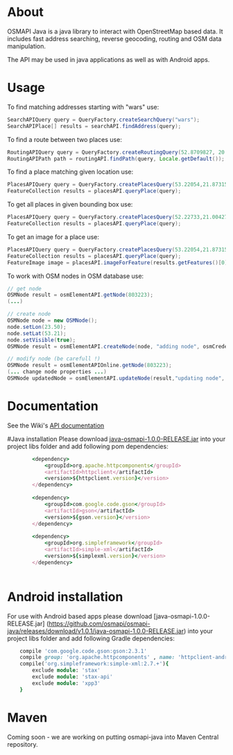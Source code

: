 # About
OSMAPI Java is a java library to interact with OpenStreetMap based data. It includes fast address searching, reverse geocoding, routing and OSM data manipulation.

The API may be used in java applications as well as with Android apps.

# Usage
To find matching addresses starting with "wars" use:
```java
SearchAPIQuery query = QueryFactory.createSearchQuery("wars");
SearchAPIPlace[] results = searchAPI.findAddress(query);
```

To find a route between two places use:
```java
RoutingAPIQuery query = QueryFactory.createRoutingQuery(52.8709827, 20.6171934, 52.5354061, 19.715046);
RoutingAPIPath path = routingAPI.findPath(query, Locale.getDefault());
```

To find a place matching given location use:
```java
PlacesAPIQuery query = QueryFactory.createPlacesQuery(53.22054,21.87315);
FeatureCollection results = placesAPI.queryPlace(query);
```

To get all places in given bounding box use:
```java
PlacesAPIQuery query = QueryFactory.createPlacesQuery(52.22733,21.00427, 52.22815,21.00539);
FeatureCollection results = placesAPI.queryPlace(query);
```

To get an image for a place use:
```java
PlacesAPIQuery query = QueryFactory.createPlacesQuery(53.22054,21.87315);
FeatureCollection results = placesAPI.queryPlace(query);
FeatureImage image = placesAPI.imageForFeature(results.getFeatures()[0]);
```

To work with OSM nodes in OSM database use:
```java
// get node
OSMNode result = osmElementAPI.getNode(803223);
(...)

// create node
OSMNode node = new OSMNode();
node.setLon(23.50);
node.setLat(53.21);
node.setVisible(true);
OSMNode result = osmElementAPI.createNode(node, "adding node", osmCredentials);

// modify node (be carefull !)
OSMNode result = osmElementAPIOnline.getNode(803223);
(... change node properties ...)		
OSMNode updatedNode = osmElementAPI.updateNode(result,"updating node", osmCredentials);
```
# Documentation
See the Wiki's [API documentation](https://github.com/osmapi/osmapi-java/wiki/Java-API)

#Java installation
Please download [java-osmapi-1.0.0-RELEASE.jar](https://github.com/osmapi/osmapi-java/releases/download/v1.0.1/java-osmapi-1.0.0-RELEASE.jar) into your project libs folder and add following pom dependencies:

```ruby
		<dependency>
			<groupId>org.apache.httpcomponents</groupId>
			<artifactId>httpclient</artifactId>
			<version>${httpclient.version}</version>
		</dependency>
		
		<dependency>
			<groupId>com.google.code.gson</groupId>
			<artifactId>gson</artifactId>
			<version>${gson.version}</version>
		</dependency>
		
		<dependency>
			<groupId>org.simpleframework</groupId>
			<artifactId>simple-xml</artifactId>
			<version>${simplexml.version}</version>
		</dependency>
	
```

# Android installation
For use with Android based apps please download [java-osmapi-1.0.0-RELEASE.jar] (https://github.com/osmapi/osmapi-java/releases/download/v1.0.1/java-osmapi-1.0.0-RELEASE.jar) into your project libs folder and add following Gradle dependencies:

```ruby
	compile 'com.google.code.gson:gson:2.3.1'
    compile group: 'org.apache.httpcomponents' , name: 'httpclient-android' , version: '4.3.5.1'
    compile('org.simpleframework:simple-xml:2.7.+'){
        exclude module: 'stax'
        exclude module: 'stax-api'
        exclude module: 'xpp3'
    }
```
# Maven
Coming soon - we are working on putting osmapi-java into Maven Central repository.

